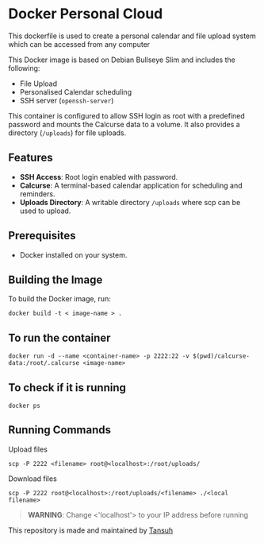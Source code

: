 # Docker Personal Cloud

This dockerfile is used to create a personal calendar and file upload system which can be accessed from any computer

This Docker image is based on Debian Bullseye Slim and includes the following:

- File Upload
- Personalised Calendar scheduling
- SSH server (`openssh-server`)

This container is configured to allow SSH login as root with a predefined password and mounts the Calcurse data to a volume. It also provides a directory (`/uploads`) for file uploads.

## Features

- **SSH Access**: Root login enabled with password.
- **Calcurse**: A terminal-based calendar application for scheduling and reminders.
- **Uploads Directory**: A writable directory `/uploads` where scp can be used to upload.

## Prerequisites

- Docker installed on your system.

## Building the Image

To build the Docker image, run:

```
docker build -t < image-name > .
```

## To run the container
```
docker run -d --name <container-name> -p 2222:22 -v $(pwd)/calcurse-data:/root/.calcurse <image-name>
```

## To check if it is running

```
docker ps
```

## Running Commands

Upload files 
```
scp -P 2222 <filename> root@<localhost>:/root/uploads/
```

Download files
```
scp -P 2222 root@<localhost>:/root/uploads/<filename> ./<local filename> 
```

> **WARNING**: Change <'localhost'> to your IP address before running

This repository is made and maintained by [Tansuh](https://github.com/tanushgolwala)
